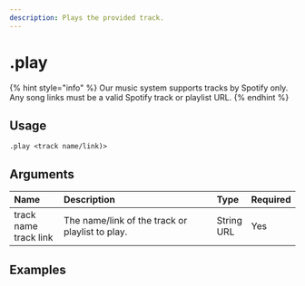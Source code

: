 ```yaml
---
description: Plays the provided track.
---
```


# .play

{% hint style="info" %} Our music system supports tracks by Spotify only. Any song links must be a valid Spotify track or playlist URL. {% endhint %}

## Usage
```
.play <track name/link)>
```

## Arguments
Name | Description | Type | Required
:-- | :-- | :-- | :--
track name<br>track link | The name/link of the track or playlist to play. | String<br>URL | Yes

## Examples
